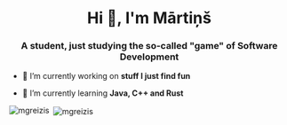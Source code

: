 <h1 align="center">Hi 👋, I'm Mārtiņš</h1>
<h3 align="center">A student, just studying the so-called "game" of Software Development</h3>

- 🔭 I’m currently working on **stuff I just find fun**

- 🌱 I’m currently learning **Java, C++ and Rust**

<p><img align="left" src="https://github-readme-stats.vercel.app/api/top-langs?username=mgreizis&show_icons=true&locale=en&layout=compact" alt="mgreizis" /></p>

<p>&nbsp;<img align="center" src="https://github-readme-stats.vercel.app/api?username=mgreizis&show_icons=true&locale=en" alt="mgreizis" /></p>
